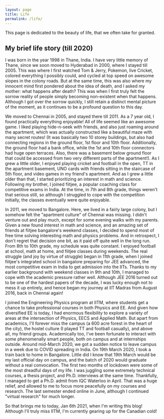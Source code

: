 ```yaml
---
layout: page
title: Life
permalink: /life/
---
```


This page is dedicated to the beauty of life, that we often take for granted.

## My brief life story (till 2020)
I was born in the year 1998 in Thane, India. I have very little memory of Thane, since we soon moved to Hyderabad in 2000, where I stayed till 2005. This was where I first watched Tom & Jerry, Pokemon, live Cricket, colored everything I possibly could, and cycled at top speed on awesome slopes in the colony roads. But at the same time, this was also where my innocent mind first pondered about the idea of death, and I asked my mother: what happens after death? This was when I first truly felt the sorrow reality of people simply becoming non-existent when that happens. Although I got over the sorrow quickly, I still retain a distinct mental picture of the moment, as it continues to be a profound question to this day.

We moved to Chennai in 2005, and stayed there till 2011. As a 7 year old, I found practically everything enjoyable! All of life seemed like an awesome game. I liked playing hide-n-seek with friends, and also just roaming around the apartment, which was actually constructed like a beautiful maze with many secret routes! (It was basically two 10 storey buildings, but also had connecting regions in the ground floor, 1st floor and 10th floor. Additionally, the ground floor had a bank office, while the 1st and 10th floor connectors had huge open terraces. Also, there was a basement below ground floor that could be accessed from two very different parts of the apartment!). As I grew a little older, I enjoyed playing cricket and football in the open, TT in the apartment basement, UNO cards with friends sitting in the staircase of 5th floor, and video games in my friend's apartment. And as I grew a little older than that, I started prioritizing an interest in math and science. Following my brother, I joined fiitjee, a popular coaching class for competitive exams in India. At the time, in 7th and 8th grade, things weren't that serious still, so although I struggled to cope with the competition initially, the classes eventually were quite enjoyable.

In 2011, we moved to Bangalore. Here, we lived in a fairly large colony, but I somehow felt the "apartment culture" of Chennai was missing. I didn't venture out and play much, except for some evening walks with my parents. Given a new found interest in math and science, and an amazing set of friends at fiitjee bangalore's weekend classes, I decided to spend most of free time solving interesting math and physics problems. And in retrospect, I don't regret that decision one bit, as it paid off quite well in the long run. From 8th to 10th grade, my schedule was quite constant. I enjoyed football at school, math at home, and fiitjee classes during weekends. The real struggle (and joy by virtue of struggle) began in 11th grade, when I joined fiitjee's integrated school in bangalore preparing for JEE advanced, the most competitive exam in India to get admission into the IITs. Thanks to my earlier background with weekend classes in 9th and 10th, I managed to cope with the academic pressure rather well. Although JEE 2016 turned out to be one of the hardest papers of the decade, I was lucky enough not to mess it up entirely, and hence began my journey at IIT Madras from August 2016, back in Chennai again!

I joined the Engineering Physics program at IITM, where students get a chance to take professional courses in both Physics and EE. And given how diversified EE is today, I had enormous flexibility to explore a variety of areas at the intersection of Physics, EECS and Applied Math. But apart from academics, I'll forever miss the campus (a 600 acre forest in the heart of the city), the hostel culture (I played TT and football casually), and above all, my friend groups. Academically too, I've been fortunate to interact with some phenomenally smart people, both on campus and at internships outside. Around mid-March 2020, we got a sudden notice to leave campus in a week due to COVID spreading in India. On 19th March 2020, I took a train back to home in Bangalore. Little did I know that 19th March would be my last official day on campus, and the batch of 2020 would graduate without a real convocation. The first two months of lockdown were some of the most dreadful days of my life. I was juggling some extremely technical courses, a thesis project, and Ph.D. interviews at the same time. Thankfully, I managed to get a Ph.D. admit from IQC Waterloo in April. That was a huge relief, and allowed to me to focus more peacefully on my courses and research. The last semester ended online in June, although I continued "virtual research" for much longer.

So that brings me to today, Jan 6th 2021, when I'm writing this blog! Although I'll truly miss IITM, I'm currently gearing up for the Canadian cold!
